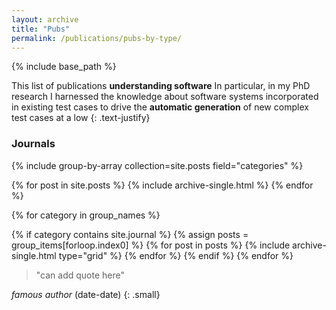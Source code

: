 ```yaml
---
layout: archive
title: "Pubs" 
permalink: /publications/pubs-by-type/
---
```


{% include base_path %}

<section class="page__content" itemprop="text" markdown="1">


This list of publications __understanding software__
In particular, in my PhD research I
harnessed the knowledge about software systems incorporated in existing test
cases to drive the __automatic generation__ of new complex test cases at a low
{: .text-justify}

</section>


<h3 class="archive__subtitle">Journals</h3>

{% include group-by-array collection=site.posts field="categories" %}

{% for post in site.posts %}
{% include archive-single.html %}
{% endfor %}



<div class="cf"> 
<div class="grid__wrapper">

{% for category in group_names %}
  <!-- only research -->
  {% if category contains site.journal %}
    {% assign posts = group_items[forloop.index0] %}
    {% for post in posts %}
    {% include archive-single.html type="grid" %}
    {% endfor %}
  {% endif %}
{% endfor %}

</div>
</div>

<section class="page__content cf" itemprop="text" markdown="1">

> "can add quote here"

<cite>famous author</cite> (date-date) 
{: .small}

</section>
